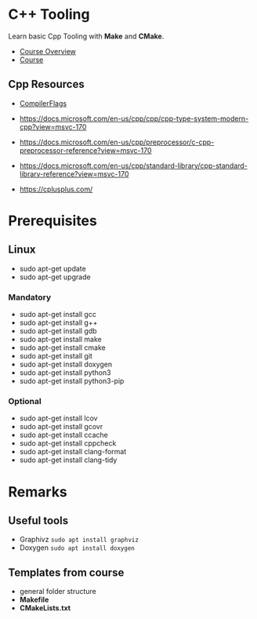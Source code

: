 # C++ Tooling

Learn basic Cpp Tooling with **Make** and **CMake**.

- [Course Overview](https://www.udemy.com/course/c-projekte-fur-fortgeschrittene-cmake-tests-und-tooling/)
- [Course](https://www.udemy.com/course/c-projekte-fur-fortgeschrittene-cmake-tests-und-tooling/learn/lecture/21544122#overview)

## Cpp Resources

- [CompilerFlags](https://www.rapidtables.com/code/linux/gcc.html)

- <https://docs.microsoft.com/en-us/cpp/cpp/cpp-type-system-modern-cpp?view=msvc-170>
- <https://docs.microsoft.com/en-us/cpp/preprocessor/c-cpp-preprocessor-reference?view=msvc-170>
- <https://docs.microsoft.com/en-us/cpp/standard-library/cpp-standard-library-reference?view=msvc-170>

- <https://cplusplus.com/>

# Prerequisites

## Linux

- sudo apt-get update
- sudo apt-get upgrade

### Mandatory

- sudo apt-get install gcc
- sudo apt-get install g++
- sudo apt-get install gdb
- sudo apt-get install make
- sudo apt-get install cmake
- sudo apt-get install git
- sudo apt-get install doxygen
- sudo apt-get install python3
- sudo apt-get install python3-pip

### Optional

- sudo apt-get install lcov
- sudo apt-get install gcovr
- sudo apt-get install ccache
- sudo apt-get install cppcheck
- sudo apt-get install clang-format
- sudo apt-get install clang-tidy

# Remarks

## Useful tools

- Graphivz `sudo apt install graphviz`
- Doxygen `sudo apt install doxygen`

## Templates from course

- general folder structure
- **Makefile**
- **CMakeLists.txt**
